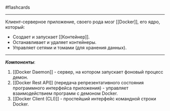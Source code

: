#flashcards 
***
Клиент-серверное приложение, своего рода мозг [[Docker]], его ядро, который:
- Создает и запускает [[Контейнер]].
- Останавливает и удаляет контейнеры.
- Управляет сетями и томами (для хранения данных).
***
***Компоненты***:
1. [[Docker Daemon]] - сервер, на котором запускает фоновый процесс демон.
2. [[Docker Rest API]] (передача репрезентативного состояния программного интерфейса приложения) - управляет взаимодействием программ с демоном Docker.
3. [[Docker Client (CLI)]] - простейший интерфейс командной строки Docker.
